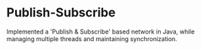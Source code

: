 # Publish-Subscribe
Implemented a 'Publish &amp; Subscribe' based network in Java, while managing multiple threads and maintaining synchronization.
